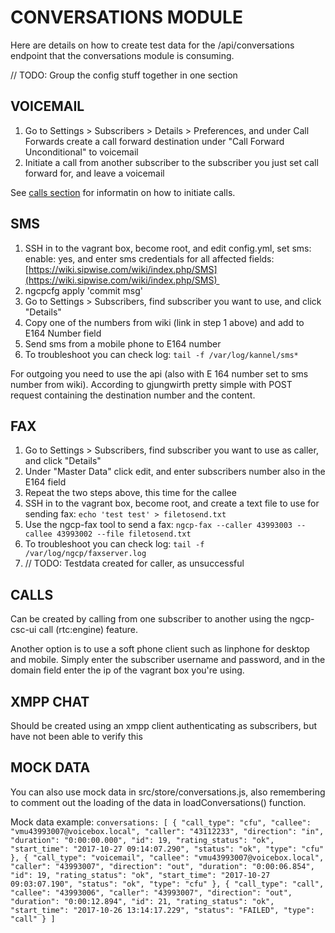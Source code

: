 # CONVERSATIONS MODULE

Here are details on how to create test data for the /api/conversations endpoint that the conversations module is consuming.

// TODO: Group the config stuff together in one section

## VOICEMAIL 

1. Go to Settings > Subscribers > Details > Preferences, and under Call Forwards create a call forward destination under "Call Forward Unconditional" to voicemail 
1. Initiate a call from another subscriber to the subscriber you just set call forward for, and leave a voicemail 

See [calls section](#calls) for informatin on how to initiate calls.

## SMS 

1. SSH in to the vagrant box, become root, and edit config.yml, set sms: enable: yes, and enter sms credentials for all affected fields: 
[https://wiki.sipwise.com/wiki/index.php/SMS](https://wiki.sipwise.com/wiki/index.php/SMS) 
1. ngcpcfg apply 'commit msg' 
1. Go to Settings > Subscribers, find subscriber you want to use, and click "Details" 
1. Copy one of the numbers from wiki (link in step 1 above) and add to E164 Number field
1. Send sms from a mobile phone to E164 number 
1. To troubleshoot you can check log:
`tail -f /var/log/kannel/sms*`

For outgoing you need to use the api (also with E 164 number set to sms number from wiki). According to gjungwirth pretty simple with POST request containing the destination number and the content. 

## FAX 
1. Go to Settings > Subscribers, find subscriber you want to use as caller, and click "Details"
1. Under "Master Data" click edit, and enter subscribers number also in the E164 field
1. Repeat the two steps above, this time for the callee
1. SSH in to the vagrant box, become root, and create a text file to use for sending fax:
`echo 'test test' > filetosend.txt`
1. Use the ngcp-fax tool to send a fax:
`ngcp-fax --caller 43993003 --callee 43993002 --file filetosend.txt`
1. To troubleshoot you can check log:
`tail -f /var/log/ngcp/faxserver.log`
1. // TODO: Testdata created for caller, as unsuccessful

## CALLS

Can be created by calling from one subscriber to another using the ngcp-csc-ui call (rtc:engine) feature.

Another option is to use a soft phone client such as linphone for desktop and mobile. Simply enter the subscriber username and password, and in the domain field enter the ip of the vagrant box you're using.

## XMPP CHAT

Should be created using an xmpp client authenticating as subscribers, but have not been able to verify this

## MOCK DATA

You can also use mock data in src/store/conversations.js, also remembering to comment out the loading of the data in loadConversations() function.

Mock data example:
`
conversations: [
    {
       "call_type": "cfu",
       "callee": "vmu43993007@voicebox.local",
       "caller": "43112233",
       "direction": "in",
       "duration": "0:00:00.000",
       "id": 19,
       "rating_status": "ok",
       "start_time": "2017-10-27 09:14:07.290",
       "status": "ok",
       "type": "cfu"
    }, {
       "call_type": "voicemail",
       "callee": "vmu43993007@voicebox.local",
       "caller": "43993007",
       "direction": "out",
       "duration": "0:00:06.854",
       "id": 19,
       "rating_status": "ok",
       "start_time": "2017-10-27 09:03:07.190",
       "status": "ok",
       "type": "cfu"
    }, {
       "call_type": "call",
       "callee": "43993006",
       "caller": "43993007",
       "direction": "out",
       "duration": "0:00:12.894",
       "id": 21,
       "rating_status": "ok",
       "start_time": "2017-10-26 13:14:17.229",
       "status": "FAILED",
       "type": "call"
    }
]
`
